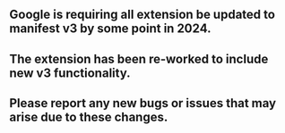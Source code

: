 ## Google is requiring all extension be updated to manifest v3 by some point in 2024. 
## The extension has been re-worked to include new v3 functionality. 
## Please report any new bugs or issues that may arise due to these changes.
